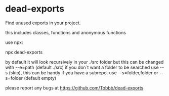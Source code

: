 # dead-exports
Find unused exports in your project.

this includes classes, functions and anonymous functions

use npx:

npx dead-exports

by default it will look recursively in your ./src folder but this can be changed with --e=path (default ./src)
if you don´t want a folder to be searched use --s (skip), this can be handy if you have a subrepo. 
use  --s=folder,folder or --s=folder (default empty) 

please report any bugs at https://github.com/Tobbb/dead-exports